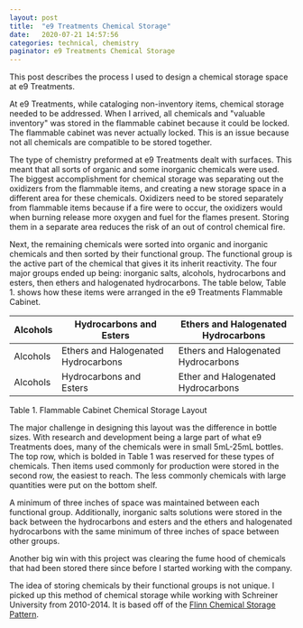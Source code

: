 ```yaml
---
layout: post
title:  "e9 Treatments Chemical Storage"
date:   2020-07-21 14:57:56
categories: technical, chemistry
paginator: e9 Treatments Chemical Storage
---
```


This post describes the process I used to design a chemical storage space at e9 Treatments.



At e9 Treatments, while cataloging non-inventory items, chemical storage needed to be addressed. When I arrived, all chemicals and "valuable inventory" was stored in the flammable cabinet because it could be locked. The flammable cabinet was never actually locked. This is an issue because not all chemicals are compatible to be stored together.



The type of chemistry preformed at e9 Treatments dealt with surfaces. This meant that all sorts of organic and some inorganic chemicals were used. The biggest accomplishment for chemical storage was separating out the oxidizers from the flammable items, and creating a new storage space in a different area for these chemicals. Oxidizers need to be stored separately from flammable items because if a fire were to occur, the oxidizers would when burning release more oxygen and fuel for the flames present. Storing them in a separate area reduces the risk of an out of control chemical fire.



Next, the remaining chemicals were sorted into organic and inorganic chemicals and then sorted by their functional group. The functional group is the active part of the chemical that gives it its inherit reactivity. The four major groups ended up being: inorganic salts, alcohols, hydrocarbons and esters, then ethers and halogenated hydrocarbons. The table below, Table 1. shows how these items were arranged in the e9 Treatments Flammable Cabinet.



|  Alcohols          |  Hydrocarbons and Esters         |  Ethers and Halogenated Hydrocarbons                |
|---         |---         |---         |
| Alcohols           |  Ethers and Halogenated Hydrocarbons              | Ethers and Halogenated Hydrocarbons    |
| Alcohols           |  Hydrocarbons and Esters         | Ether and Halogenated Hydrocarbons                 |



Table 1. Flammable Cabinet Chemical Storage Layout



The major challenge in designing this layout was the difference in bottle sizes. With research and development being a large part of what e9 Treatments does, many of the chemicals were in small 5mL-25mL bottles. The top row, which is bolded in Table 1 was reserved for these types of chemicals. Then items used commonly for production were stored in the second row, the easiest to reach. The less commonly chemicals with large quantities were put on the bottom shelf.



A minimum of three inches of space was maintained between each functional group. Additionally, inorganic salts solutions were stored in the back between the hydrocarbons and esters and the ethers and halogenated hydrocarbons with the same minimum of three inches of space between other groups.



Another big win with this project was clearing the fume hood of chemicals that had been stored there since before I started working with the company.



The idea of storing chemicals by their functional groups is not unique. I picked up this method of chemical storage while working with Schreiner University from 2010-2014. It is based off of the [Flinn Chemical Storage Pattern][link1].



[link1]:https://www.flinnsci.com/globalassets/flinn-scientific/all-product-images-rgb-jpegs/ap6196_2.jpg?v=cd899598415644c5855885ad6996d267
